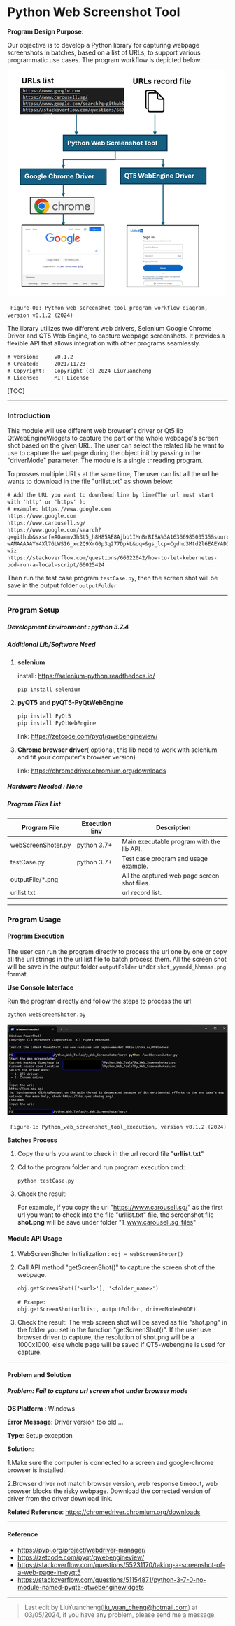 # Python Web Screenshot Tool

**Program Design Purpose**: 

Our objective is to develop a Python library for capturing webpage screenshots in batches, based on a list of URLs, to support various programmatic use cases. The program workflow is depicted below:

![](doc/img/screenshoter.png)

` Figure-00: Python_web_screenshot_tool_program_workflow_diagram, version v0.1.2 (2024)`

The library utilizes two different web drivers, Selenium Google Chrome Driver and QT5 Web Engine, to capture webpage screenshots. It provides a flexible API that allows integration with other programs seamlessly.

```
# version:     v0.1.2
# Created:     2021/11/23
# Copyright:   Copyright (c) 2024 LiuYuancheng
# License:     MIT License
```

[TOC]

------

### Introduction

This module will use different web browser's driver or Qt5 lib QtWebEngineWidgets to capture the part or the whole webpage's screen shot based on the given URL. The user can select the related lib he want to use to capture the webpage during the object init by passing in the "driverMode" parameter. The module is a single threading program.

To prosses multiple URLs at the same time, The user can list all the url he wants to download  in the file "urllist.txt" as shown below: 

```
# Add the URL you want to download line by line(The url must start with 'http' or 'https' ):
# example: https://www.google.com
https://www.google.com
https://www.carousell.sg/
https://www.google.com/search?q=github&sxsrf=AOaemvJh3t5_h8H85AE8Ajbb1IMnBrRISA%3A1636698503535&source=hp&ei=hwmOYY6mHdGkqtsPq8S9sAY&iflsig=ALs-wAMAAAAAYY4Xl7GLWS16_xc2Q9XrG0p3q277DpkL&oq=&gs_lcp=Cgdnd3Mtd2l6EAEYADIHCCMQ6gIQJzIHCCMQ6gIQJzIHCCMQ6gIQJzIHCCMQ6gIQJzIHCCMQ6gIQJzIHCCMQ6gIQJzINCC4QxwEQowIQ6gIQJzIHCCMQ6gIQJzIHCCMQ6gIQJzIHCCMQ6gIQJ1AAWABgjgdoAXAAeACAAQCIAQCSAQCYAQCwAQo&sclient=gws-wiz
https://stackoverflow.com/questions/66022042/how-to-let-kubernetes-pod-run-a-local-script/66025424
```

Then run the test case program `testCase.py`, then the screen shot will be save in the output folder `outputFolder`



------

### Program Setup



##### Development Environment : python 3.7.4

##### Additional Lib/Software Need

1. **selenium**

   install: https://selenium-python.readthedocs.io/

   ```
   pip install selenium
   ```

2. **pyQT5** and **pyQT5-PyQtWebEngine**

   ```
   pip install PyQt5
   pip install PyQtWebEngine
   ```

   link: https://zetcode.com/pyqt/qwebengineview/

3. **Chrome browser driver**( optional, this lib need to work with selenium and fit your computer's browser version)

   link: https://chromedriver.chromium.org/downloads

   


##### Hardware Needed : None

##### Program Files List 

| Program File       | Execution Env | Description                                  |
| ------------------ | ------------- | -------------------------------------------- |
| webScreenShoter.py | python 3.7+   | Main executable program with the lib API.    |
| testCase.py        | python 3.7+   | Test case program and usage example.         |
| outputFile/*.png   |               | All the captured web page screen shot files. |
| urllist.txt        |               | url record list.                             |



------

### Program Usage



#### Program Execution 

The user can run the program directly to process the url one by one or copy all the url strings in the url list file to batch process them.  All the screen shot will be save in the output folder `outputFolder` under `shot_yymmdd_hhmmss.png` format. 

**Use Console Interface** 

Run the program directly and follow the steps to process the url: 

```
python webScreenShoter.py
```

![](doc/img/execute.png)

` Figure-1: Python_web_screenshot_tool_execution, version v0.1.2 (2024)`

**Batches Process** 

1. Copy the urls you want to check in the url record file "**urllist.txt**"

2. Cd to the program folder and run program execution cmd: 

   ```
   python testCase.py
   ```

3. Check the result: 

   For example, if you copy the url "https://www.carousell.sg/" as the first url you want to check into the file "urllist.txt" file, the screenshot file **shot.png** will be save under folder "1_www.carousell.sg_files"



#### Module API Usage

1. WebScreenShoter  Initialization : `obj = webScreenShoter()`

2. Call API method "getScreenShot()"  to capture the screen shot of the webpage.

   ```
   obj.getScreenShot(['<url>'], '<folder_name>')
   
   # Exampe:
   obj.getScreenShot(urlList, outputFolder, driverMode=MODE)
   ```

3. Check the result: The web screen shot will be saved as file "shot.png" in the folder you set in the function "getScreenShot()". If the user use browser driver to capture, the resolution of shot.png will be a 1000x1000, else  whole page will be saved if QT5-webengine is used for capture.

   

------

#### Problem and Solution

##### Problem: Fail to capture url screen shot under browser mode

**OS Platform** : Windows

**Error Message**: Driver version too old ...

**Type**: Setup exception

**Solution**:

1.Make sure the computer is connected to a screen and google-chrome browser is installed. 

2.Browser driver not match browser version, web response timeout, web browser blocks the risky webpage. Download the corrected version of driver from the driver download link. 

**Related Reference**:  https://chromedriver.chromium.org/downloads



------

#### Reference 

- https://pypi.org/project/webdriver-manager/
- https://zetcode.com/pyqt/qwebengineview/
- https://stackoverflow.com/questions/55231170/taking-a-screenshot-of-a-web-page-in-pyqt5
- https://stackoverflow.com/questions/51154871/python-3-7-0-no-module-named-pyqt5-qtwebenginewidgets



------

> Last edit by LiuYuancheng(liu_yuan_cheng@hotmail.com) at 03/05/2024, if you have any problem, please send me a message. 

